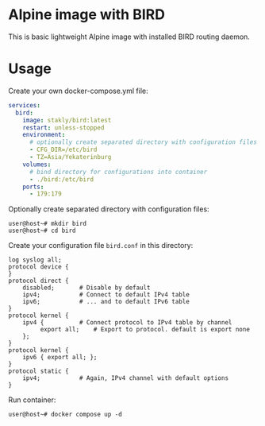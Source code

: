 # Alpine image with BIRD
This is basic lightweight Alpine image with installed BIRD routing daemon.
# Usage
Create your own docker-compose.yml file:
```yaml
services:
  bird:
    image: stakly/bird:latest
    restart: unless-stopped
    environment:
      # optionally create separated directory with configuration files
      - CFG_DIR=/etc/bird
      - TZ=Asia/Yekaterinburg
    volumes:
      # bind directory for configurations into container
      - ./bird:/etc/bird
    ports:
      - 179:179
```
Optionally create separated directory with configuration files:
```shell
user@host~# mkdir bird
user@host~# cd bird
```
Create your configuration file `bird.conf` in this directory:
```
log syslog all;
protocol device {
}
protocol direct {
	disabled;		# Disable by default
	ipv4;			# Connect to default IPv4 table
	ipv6;			# ... and to default IPv6 table
}
protocol kernel {
	ipv4 {			# Connect protocol to IPv4 table by channel
	     export all;	# Export to protocol. default is export none
	};
}
protocol kernel {
	ipv6 { export all; };
}
protocol static {
	ipv4;			# Again, IPv4 channel with default options
}
```
Run container:
```shell
user@host~# docker compose up -d
```
